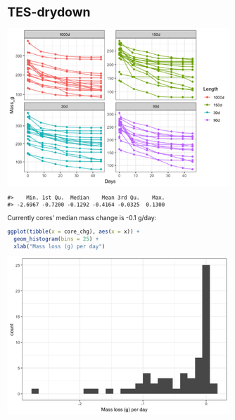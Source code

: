
<!-- README.md is generated from README.Rmd. Please edit that file -->
TES-drydown
===========

![](README-unnamed-chunk-1-1.png)

    #>    Min. 1st Qu.  Median    Mean 3rd Qu.    Max. 
    #> -2.6967 -0.7200 -0.1292 -0.4164 -0.0325  0.1300

Currently cores' median mass change is -0.1 g/day:

``` r
ggplot(tibble(x = core_chg), aes(x = x)) + 
  geom_histogram(bins = 25) +
  xlab("Mass loss (g) per day")
```

![](README-unnamed-chunk-2-1.png)
